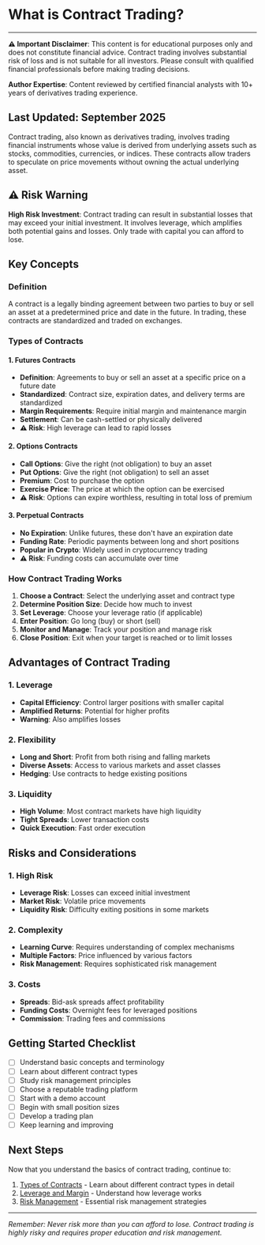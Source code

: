 # What is Contract Trading?

---
**⚠️ Important Disclaimer**: This content is for educational purposes only and does not constitute financial advice. Contract trading involves substantial risk of loss and is not suitable for all investors. Please consult with qualified financial professionals before making trading decisions.

**Author Expertise**: Content reviewed by certified financial analysts with 10+ years of derivatives trading experience.

**Last Updated**: September 2025
---

Contract trading, also known as derivatives trading, involves trading financial instruments whose value is derived from underlying assets such as stocks, commodities, currencies, or indices. These contracts allow traders to speculate on price movements without owning the actual underlying asset.

## ⚠️ Risk Warning
**High Risk Investment**: Contract trading can result in substantial losses that may exceed your initial investment. It involves leverage, which amplifies both potential gains and losses. Only trade with capital you can afford to lose.

## Key Concepts

### Definition
A contract is a legally binding agreement between two parties to buy or sell an asset at a predetermined price and date in the future. In trading, these contracts are standardized and traded on exchanges.

### Types of Contracts

#### 1. Futures Contracts
- **Definition**: Agreements to buy or sell an asset at a specific price on a future date
- **Standardized**: Contract size, expiration dates, and delivery terms are standardized
- **Margin Requirements**: Require initial margin and maintenance margin
- **Settlement**: Can be cash-settled or physically delivered
- **⚠️ Risk**: High leverage can lead to rapid losses

#### 2. Options Contracts
- **Call Options**: Give the right (not obligation) to buy an asset
- **Put Options**: Give the right (not obligation) to sell an asset
- **Premium**: Cost to purchase the option
- **Exercise Price**: The price at which the option can be exercised
- **⚠️ Risk**: Options can expire worthless, resulting in total loss of premium

#### 3. Perpetual Contracts
- **No Expiration**: Unlike futures, these don't have an expiration date
- **Funding Rate**: Periodic payments between long and short positions
- **Popular in Crypto**: Widely used in cryptocurrency trading
- **⚠️ Risk**: Funding costs can accumulate over time

### How Contract Trading Works

1. **Choose a Contract**: Select the underlying asset and contract type
2. **Determine Position Size**: Decide how much to invest
3. **Set Leverage**: Choose your leverage ratio (if applicable)
4. **Enter Position**: Go long (buy) or short (sell)
5. **Monitor and Manage**: Track your position and manage risk
6. **Close Position**: Exit when your target is reached or to limit losses

## Advantages of Contract Trading

### 1. Leverage
- **Capital Efficiency**: Control larger positions with smaller capital
- **Amplified Returns**: Potential for higher profits
- **Warning**: Also amplifies losses

### 2. Flexibility
- **Long and Short**: Profit from both rising and falling markets
- **Diverse Assets**: Access to various markets and asset classes
- **Hedging**: Use contracts to hedge existing positions

### 3. Liquidity
- **High Volume**: Most contract markets have high liquidity
- **Tight Spreads**: Lower transaction costs
- **Quick Execution**: Fast order execution

## Risks and Considerations

### 1. High Risk
- **Leverage Risk**: Losses can exceed initial investment
- **Market Risk**: Volatile price movements
- **Liquidity Risk**: Difficulty exiting positions in some markets

### 2. Complexity
- **Learning Curve**: Requires understanding of complex mechanisms
- **Multiple Factors**: Price influenced by various factors
- **Risk Management**: Requires sophisticated risk management

### 3. Costs
- **Spreads**: Bid-ask spreads affect profitability
- **Funding Costs**: Overnight fees for leveraged positions
- **Commission**: Trading fees and commissions

## Getting Started Checklist

- [ ] Understand basic concepts and terminology
- [ ] Learn about different contract types
- [ ] Study risk management principles
- [ ] Choose a reputable trading platform
- [ ] Start with a demo account
- [ ] Begin with small position sizes
- [ ] Develop a trading plan
- [ ] Keep learning and improving

## Next Steps

Now that you understand the basics of contract trading, continue to:

1. [Types of Contracts](/basics/contract-types) - Learn about different contract types in detail
2. [Leverage and Margin](/basics/leverage-and-margin) - Understand how leverage works
3. [Risk Management](/risk-management/basics) - Essential risk management strategies

---

*Remember: Never risk more than you can afford to lose. Contract trading is highly risky and requires proper education and risk management.*
